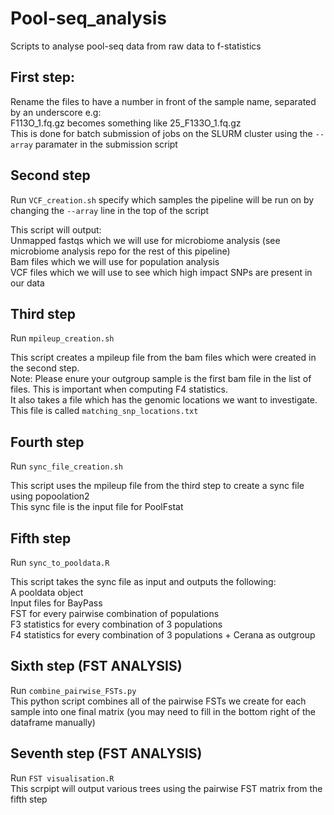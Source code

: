 # Pool-seq_analysis 
Scripts to analyse pool-seq data from raw data to f-statistics


## First step:
Rename the files to have a number in front of the sample name, separated by an underscore e.g:  
F113O_1.fq.gz becomes something like 25_F133O_1.fq.gz  
This is done for batch submission of jobs on the SLURM cluster using the ```--array```  paramater in the submission script  

## Second step
Run ```VCF_creation.sh``` specify which samples the pipeline will be run on by changing the ```--array``` line in the top of the script

This script will output:  
Unmapped fastqs which we will use for microbiome analysis (see microbiome analysis repo for the rest of this pipeline)  
Bam files which we will use for population analysis  
VCF files which we will use to see which high impact SNPs are present in our data  

## Third step

Run ```mpileup_creation.sh```  
  
This script creates a mpileup file from the bam files which were created in the second step.   
Note: Please enure your outgroup sample is the first bam file in the list of files. This is important when computing F4 statistics.  
It also takes a file which has the genomic locations we want to investigate.   
This file is called ```matching_snp_locations.txt```


## Fourth step

Run ```sync_file_creation.sh```  
  
This script uses the mpileup file from the third step to create a sync file using popoolation2  
This sync file is the input file for PoolFstat  

## Fifth step

Run ```sync_to_pooldata.R```  

This script takes the sync file as input and outputs the following:  
A pooldata object  
Input files for BayPass  
FST for every pairwise combination of populations  
F3 statistics for every combination of 3 populations  
F4 statistics for every combination of 3 populations + Cerana as outgroup  

## Sixth step  (FST ANALYSIS)
Run ```combine_pairwise_FSTs.py```  
This python script combines all of the pairwise FSTs we create for each sample into one final matrix
(you may need to fill in the bottom right of the dataframe manually)
  
## Seventh step (FST ANALYSIS)
Run ```FST visualisation.R```  
This scrpipt will output various trees using the pairwise FST matrix from the fifth step  

